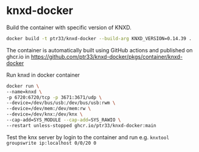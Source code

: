 # knxd-docker

Build the container with specific version of KNXD.

```bash
docker build -t ptr33/knxd-docker --build-arg KNXD_VERSION=0.14.39 .
```

The container is automatically built using GitHub actions and published on ghcr.io in https://github.com/ptr33/knxd-docker/pkgs/container/knxd-docker

Run knxd in docker container

```bash
docker run \
--name=knxd \
-p 6720:6720/tcp -p 3671:3671/udp \
--device=/dev/bus/usb:/dev/bus/usb:rwm \
--device=/dev/mem:/dev/mem:rw \
--device=/dev/knx:/dev/knx \
--cap-add=SYS_MODULE --cap-add=SYS_RAWIO \
--restart unless-stopped ghcr.io/ptr33/knxd-docker:main
```

Test the knx server by login to the container and run e.g.
`knxtool groupswrite ip:localhost 0/0/20 0`
